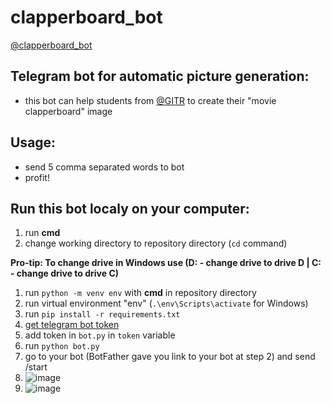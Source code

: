 # clapperboard_bot
[@clapperboard_bot](https://t.me/gitr_canon_bot)


## Telegram bot for automatic picture generation:
- this bot can help students from [@GITR](https://gitr.ru/) to create their "movie clapperboard" image

## Usage:
- send 5 comma separated words to bot
- profit!

## Run this bot localy on your computer:
1. run **cmd**
1. change working directory to repository directory (`cd` command)

**Pro-tip: To change drive in Windows use (D: - change drive to drive D | C: - change drive to drive C)**
1. run `python -m venv env` with **cmd** in repository directory
1. run virtual environment "env" (`.\env\Scripts\activate` for Windows)
1. run `pip install -r requirements.txt`
2. [get telegram bot token](t.me/BotFather)
3. add token in `bot.py` in `token` variable
4. run `python bot.py`
5. go to your bot (BotFather gave you link to your bot at step 2) and send /start
1. ![image](https://user-images.githubusercontent.com/48328325/200104323-185eecb5-2254-4c68-926c-71d0c51b65d9.png)
2. ![image](https://user-images.githubusercontent.com/48328325/200104334-ab4cfd01-1011-43a6-90ba-a2168ac2d42c.png)
